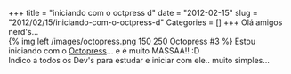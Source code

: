 +++
title = "iniciando com o octpress d"
date = "2012-02-15"
slug = "2012/02/15/iniciando-com-o-octpress-d"
Categories = []
+++
Olá amigos nerd's... <br/>
{% img left /images/octopress.png 150 250 Octopress #3 %}
Estou iniciando com o <a href="http://octopress.org/">Octopress</a>... e é muito MASSAA!! :D
<br/>
Indico a todos os Dev's para estudar e iniciar com ele.. muito simples...
